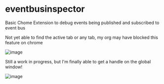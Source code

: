 # eventbusinspector
Basic Chome Extension to debug events being published and subscribed to event bus

Not yet able to find the active tab or any tab, my org may have blocked this feature on chrome

![image](https://github.com/user-attachments/assets/8de932a7-3417-459b-9a4a-606a6c9efc0e)

Still a work in progress, but I'm finally able to get a handle on the global window!

![image](https://github.com/user-attachments/assets/3c6159e9-980b-4393-913d-302253a4a30d)
